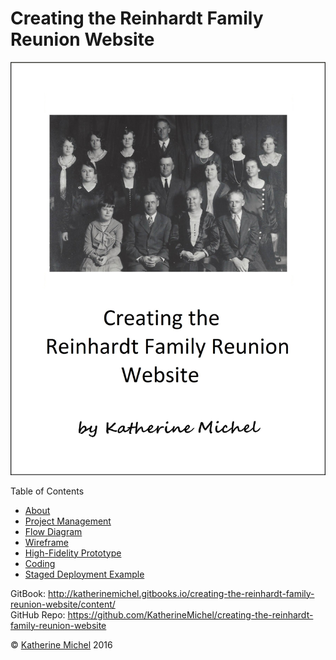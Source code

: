 # Creating the Reinhardt Family Reunion Website

![](cover.jpg)

Table of Contents
* [About](README.md)
* [Project Management](project-management.md)
* [Flow Diagram](flow-diagram.md)
* [Wireframe](wireframes.md)
* [High-Fidelity Prototype](high-fidelity-prototype.md)
* [Coding](coding.md)
* [Staged Deployment Example](staged-deployment-example.md)

GitBook: http://katherinemichel.gitbooks.io/creating-the-reinhardt-family-reunion-website/content/
<br> 
GitHub Repo: https://github.com/KatherineMichel/creating-the-reinhardt-family-reunion-website

© [Katherine Michel](https://twitter.com/katimichel) 2016
